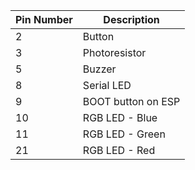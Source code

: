 | Pin Number | Description        |
|------------|--------------------|
| 2          | Button             |
| 3          | Photoresistor      |
| 5          | Buzzer             |
| 8          | Serial LED         |
| 9          | BOOT button on ESP |
| 10         | RGB LED - Blue     |
| 11         | RGB LED - Green    |
| 21         | RGB LED - Red      |
